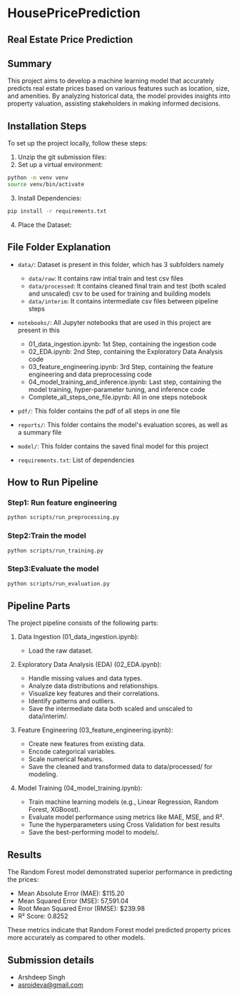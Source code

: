# HousePricePrediction

## Real Estate Price Prediction

## Summary

This project aims to develop a machine learning model that accurately predicts real estate prices based on various features such as location, size, and amenities. By analyzing historical data, the model provides insights into property valuation, assisting stakeholders in making informed decisions.

## Installation Steps

To set up the project locally, follow these steps:

1. Unzip the git submission files:
2. Set up a virtual environment:

```bash
python -m venv venv
source venv/bin/activate
```

3. Install Dependencies:

```bash
pip install -r requirements.txt
```

4. Place the Dataset:

## File Folder Explanation

- `data/`: Dataset is present in this folder, which has 3 subfolders namely

  - `data/raw`: It contains raw intial train and test csv files
  - `data/processed`: It contains cleaned final train and test (both scaled and unscaled) csv to be used for training and building models
  - `data/interim`: It contains intermediate csv files between pipeline steps

- `notebooks/`: All Jupyter notebooks that are used in this project are present in this

  - 01_data_ingestion.ipynb: 1st Step, containing the ingestion code
  - 02_EDA.ipynb: 2nd Step, containing the Exploratory Data Analysis code
  - 03_feature_engineering.ipynb: 3rd Step, containing the feature engineering and data preprocessing code
  - 04_model_training_and_inference.ipynb: Last step, containing the model training, hyper-parameter tuning, and inference code
  - Complete_all_steps_one_file.ipynb: All in one steps notebook

- `pdf/`: This folder contains the pdf of all steps in one file
- `reports/`: This folder contains the model's evaluation scores, as well as a summary file
- `model/`: This folder contains the saved final model for this project
- `requirements.txt`: List of dependencies

## How to Run Pipeline

### Step1: Run feature engineering

```bash
python scripts/run_preprocessing.py
```

### Step2:Train the model

```bash
python scripts/run_training.py
```

### Step3:Evaluate the model

```bash
python scripts/run_evaluation.py
```

## Pipeline Parts

The project pipeline consists of the following parts:

1. Data Ingestion (01_data_ingestion.ipynb):

   - Load the raw dataset.

2. Exploratory Data Analysis (EDA) (02_EDA.ipynb):

   - Handle missing values and data types.
   - Analyze data distributions and relationships.
   - Visualize key features and their correlations.
   - Identify patterns and outliers.
   - Save the intermediate data both scaled and unscaled to data/interim/.

3. Feature Engineering (03_feature_engineering.ipynb):

   - Create new features from existing data.
   - Encode categorical variables.
   - Scale numerical features.
   - Save the cleaned and transformed data to data/processed/ for modeling.

4. Model Training (04_model_training.ipynb):

   - Train machine learning models (e.g., Linear Regression, Random Forest, XGBoost).
   - Evaluate model performance using metrics like MAE, MSE, and R².
   - Tune the hyperparameters using Cross Validation for best results
   - Save the best-performing model to models/.

## Results

The Random Forest model demonstrated superior performance in predicting the prices:

- Mean Absolute Error (MAE): $115.20
- Mean Squared Error (MSE): 57,591.04
- Root Mean Squared Error (RMSE): $239.98
- R² Score: 0.8252

These metrics indicate that Random Forest model predicted property prices more accurately as compared to other models.

## Submission details

- Arshdeep Singh
- asroideva@gmail.com
